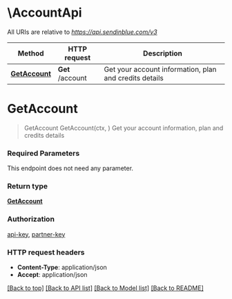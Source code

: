 # \AccountApi

All URIs are relative to *https://api.sendinblue.com/v3*

Method | HTTP request | Description
------------- | ------------- | -------------
[**GetAccount**](AccountApi.md#GetAccount) | **Get** /account | Get your account information, plan and credits details


# **GetAccount**
> GetAccount GetAccount(ctx, )
Get your account information, plan and credits details

### Required Parameters
This endpoint does not need any parameter.

### Return type

[**GetAccount**](getAccount.md)

### Authorization

[api-key](../README.md#api-key), [partner-key](../README.md#partner-key)

### HTTP request headers

 - **Content-Type**: application/json
 - **Accept**: application/json

[[Back to top]](#) [[Back to API list]](../README.md#documentation-for-api-endpoints) [[Back to Model list]](../README.md#documentation-for-models) [[Back to README]](../README.md)

